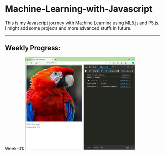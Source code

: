 # Machine-Learning-with-Javascript
This is my Javascript journey with Machine Learning using ML5.js and P5.js. I might add some projects and more advanced stuffs in future.

----
<div align='left'>
  <h2>Weekly Progress:</h2>
</div>
Week-01:     
<img src="Images/Progress/Progress-Week01.jpg" height="300" alt="Progress-Week01" />
